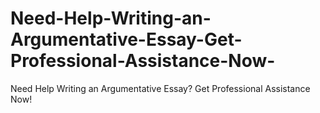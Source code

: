 # Need-Help-Writing-an-Argumentative-Essay-Get-Professional-Assistance-Now-
Need Help Writing an Argumentative Essay? Get Professional Assistance Now!
